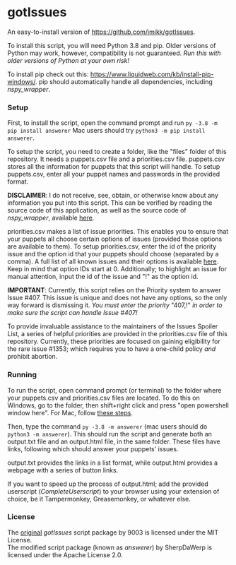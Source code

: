 # gotIssues
An easy-to-install version of https://github.com/jmikk/gotIssues.

To install this script, you will need Python 3.8 and pip. Older versions of Python may work, however, compatibility is not guaranteed. *Run this with older versions of Python at your own risk!*

To install pip check out this: https://www.liquidweb.com/kb/install-pip-windows/.
pip should automatically handle all dependencies, including *nspy_wrapper*.

### Setup
First, to install the script, open the command prompt and run ```py -3.8 -m pip install answerer``` Mac users should try ```python3 -m pip install answerer```. 

To setup the script, you need to create a folder, like the "files" folder of this repository. It needs a puppets.csv file and a priorities.csv file.
puppets.csv stores all the information for puppets that this script will handle. To setup puppets.csv, enter all your puppet names and passwords in the provided format.

**DISCLAIMER**: I do not receive, see, obtain, or otherwise know about any information you put into this script. This can be verified by reading the source code of this application, as well as the source code of *nspy_wrapper*, available [here](https://github.com/abrow425/nspy_wrapper).

priorities.csv makes a list of issue priorities. This enables you to ensure that your puppets all choose certain options of issues (provided those options are available to them). To setup priorities.csv, enter the id of the priority issue and the option id that your puppets should choose (separated by a comma). A full list of all known issues and their options is available [here](https://forum.nationstates.net/viewtopic.php?f=13&t=88). Keep in mind that option IDs start at 0. Additionally; to highlight an issue for manual attention, input the id of the issue and "!" as the option id.

**IMPORTANT**: Currently, this script relies on the Priority system to answer Issue #407. This issue is unique and does not have any options, so the only way forward is dismissing it. *You must enter the priority* "407,!" *in order to make sure the script can handle Issue #407!*

To provide invaluable assistance to the maintainers of the Issues Spoiler List, a series of helpful priorities are provided in the priorities.csv file of this repository. Currently, these priorities are focused on gaining eligibility for the rare issue #1353; which requires you to have a one-child policy *and* prohibit abortion.

### Running
To run the script, open command prompt (or terminal) to the folder where your puppets.csv and priorities.csv files are located. To do this on Windows, go to the folder, then shift+right click and press "open powershell window here". For Mac, follow [these steps](https://stackoverflow.com/questions/420456/open-terminal-here-in-mac-os-finder/7054045#7054045).

Then, type the command ```py -3.8 -m answerer``` (mac users should do ```python3 -m answerer```). This should run the script and generate both an output.txt file and an output.html file, in the same folder. These files have links, following which should answer your puppets' issues. 

output.txt provides the links in a list format, while output.html provides a webpage with a series of button links.

If you want to speed up the process of output.html; add the provided userscript (*CompleteUserscript*) to your browser using your extension of choice, be it Tampermonkey, Greasemonkey, or whatever else. 

### License
The [original](https://github.com/jmikk/gotIssues) *gotIssues* script package by 9003 is licensed under the MIT License.<br>
The modified script package (known as *answerer*) by SherpDaWerp is licensed under the Apache License 2.0.
